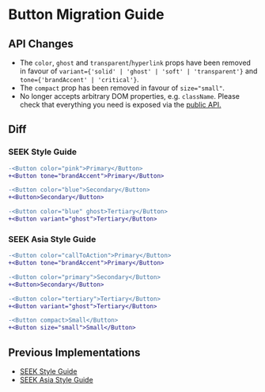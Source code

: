 # Button Migration Guide

## API Changes

- The `color`, `ghost` and `transparent`/`hyperlink` props have been removed in favour of `variant={'solid' | 'ghost' | 'soft' | 'transparent'}` and `tone={'brandAccent' | 'critical'}`.
- The `compact` prop has been removed in favour of `size="small"`.
- No longer accepts arbitrary DOM properties, e.g. `className`. Please check that everything you need is exposed via the [public API.](https://seek-oss.github.io/braid-design-system/components/Button)

## Diff

### SEEK Style Guide

```diff
-<Button color="pink">Primary</Button>
+<Button tone="brandAccent">Primary</Button>

-<Button color="blue">Secondary</Button>
+<Button>Secondary</Button>

-<Button color="blue" ghost>Tertiary</Button>
+<Button variant="ghost">Tertiary</Button>
```

### SEEK Asia Style Guide

```diff
-<Button color="callToAction">Primary</Button>
+<Button tone="brandAccent">Primary</Button>

-<Button color="primary">Secondary</Button>
+<Button>Secondary</Button>

-<Button color="tertiary">Tertiary</Button>
+<Button variant="ghost">Tertiary</Button>

-<Button compact>Small</Button>
+<Button size="small">Small</Button>
```

## Previous Implementations

- [SEEK Style Guide](https://seek-oss.github.io/seek-style-guide/button)
- [SEEK Asia Style Guide](https://seekinternational.github.io/seek-asia-style-guide/button)
